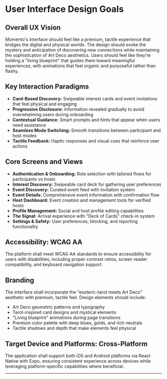 # User Interface Design Goals

## Overall UX Vision

Momento's interface should feel like a premium, tactile experience that bridges the digital and physical worlds. The design should evoke the mystery and anticipation of discovering new connections while maintaining the sophistication of Art Deco aesthetics. Users should feel like they're holding a "living blueprint" that guides them toward meaningful experiences, with animations that feel organic and purposeful rather than flashy.

## Key Interaction Paradigms

- **Card-Based Discovery:** Swipeable interest cards and event invitations that feel physical and engaging
- **Progressive Disclosure:** Information revealed gradually to avoid overwhelming users during onboarding
- **Contextual Guidance:** Smart prompts and hints that appear when users need assistance
- **Seamless Mode Switching:** Smooth transitions between participant and host modes
- **Tactile Feedback:** Haptic responses and visual cues that reinforce user actions

## Core Screens and Views

- **Authentication & Onboarding:** Role selection with tailored flows for participants vs hosts
- **Interest Discovery:** Swipeable card deck for gathering user preferences
- **Event Discovery:** Curated event feed with invitation system
- **Event Details:** Comprehensive event information with confirmation flow
- **Host Dashboard:** Event creation and management tools for verified hosts
- **Profile Management:** Social and host profile editing capabilities
- **The Signal:** Arrival experience with "Deck of Cards" check-in system
- **Settings & Safety:** User preferences, blocking, and reporting functionality

## Accessibility: WCAG AA

The platform shall meet WCAG AA standards to ensure accessibility for users with disabilities, including proper contrast ratios, screen reader compatibility, and keyboard navigation support.

## Branding

The interface shall incorporate the "esoteric-tarot meets Art Deco" aesthetic with premium, tactile feel. Design elements should include:

- Art Deco geometric patterns and typography
- Tarot-inspired card designs and mystical elements
- "Living blueprint" animations during page transitions
- Premium color palette with deep blues, golds, and rich neutrals
- Tactile shadows and depth that make elements feel physical

## Target Device and Platforms: Cross-Platform

The application shall support both iOS and Android platforms via React Native with Expo, ensuring consistent experience across devices while leveraging platform-specific capabilities where beneficial.

---
